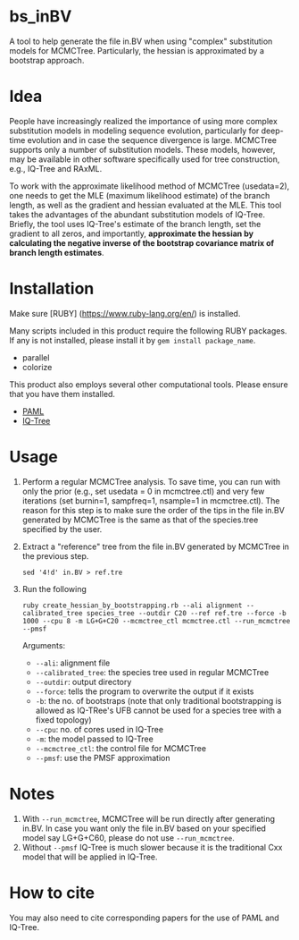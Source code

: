 # bs_inBV
A tool to help generate the file in.BV when using "complex" substitution models for MCMCTree. Particularly, the hessian is approximated by a bootstrap approach.

# Idea #
People have increasingly realized the importance of using more complex substitution models in modeling sequence evolution, particularly for deep-time evolution and in case the sequence divergence is large. MCMCTree supports only a number of substitution models. These models, however, may be available in other software specifically used for tree construction, e.g., IQ-Tree and RAxML.

To work with the approximate likelihood method of MCMCTree (usedata=2), one needs to get the MLE (maximum likelihood estimate) of the branch length, as well as the gradient and hessian evaluated at the MLE. This tool takes the advantages of the abundant substitution models of IQ-Tree. Briefly, the tool uses IQ-Tree's estimate of the branch length, set the gradient to all zeros, and importantly, **approximate the hessian by calculating the negative inverse of the bootstrap covariance matrix of branch length estimates**.

# Installation
Make sure [RUBY] (https://www.ruby-lang.org/en/) is installed.

Many scripts included in this product require the following RUBY packages. If any is not installed, please install it by `gem install package_name`.
* parallel
* colorize

This product also employs several other computational tools. Please ensure that you have them installed.
* [PAML](https://github.com/abacus-gene/paml)
* [IQ-Tree](http://www.iqtree.org/)

# Usage #
1. Perform a regular MCMCTree analysis. To save time, you can run with only the prior (e.g., set usedata = 0 in mcmctree.ctl) and very few iterations (set burnin=1, sampfreq=1, nsample=1 in mcmctree.ctl).
  The reason for this step is to make sure the order of the tips in the file in.BV generated by MCMCTree is the same as that of the species.tree specified by the user.

2. Extract a "reference" tree from the file in.BV generated by MCMCTree in the previous step.
  
    `sed '4!d' in.BV > ref.tre`

3. Run the following

    `ruby create_hessian_by_bootstrapping.rb --ali alignment --calibrated_tree species_tree --outdir C20 --ref ref.tre --force -b 1000 --cpu 8 -m LG+G+C20 --mcmctree_ctl mcmctree.ctl --run_mcmctree --pmsf`
    
    Arguments:
      * `--ali`: alignment file
      * `--calibrated_tree`: the species tree used in regular MCMCTree
      * `--outdir`: output directory
      * `--force`: tells the program to overwrite the output if it exists
      * `-b`: the no. of bootstraps (note that only traditional bootstrapping is allowed as IQ-TRee's UFB cannot be used for a species tree with a fixed topology)
      * `--cpu`: no. of cores used in IQ-Tree
      * `-m`: the model passed to IQ-Tree
      * `--mcmctree_ctl`: the control file for MCMCTree
      * `--pmsf`: use the PMSF approximation

# Notes #
1. With `--run_mcmctree`, MCMCTree will be run directly after generating in.BV. In case you want only the file in.BV based on your specified model say LG+G+C60, please do not use `--run_mcmctree`.
2. Without `--pmsf` IQ-Tree is much slower because it is the traditional Cxx model that will be applied in IQ-Tree.

# How to cite
You may also need to cite corresponding papers for the use of PAML and IQ-Tree.

